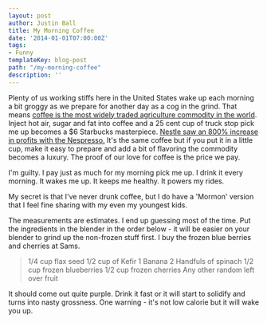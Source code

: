```yaml
---
layout: post
author: Justin Ball
title: My Morning Coffee
date: '2014-01-01T07:00:00Z'
tags:
- Funny
templateKey: blog-post
path: "/my-morning-coffee"
description: ''
---
```


Plenty of us working stiffs here in the United States wake up each morning a bit groggy as we prepare for another day as a cog
in the grind. That means <a href="http://www.ico.org/trade_e.asp">coffee is the most widely traded agriculture commodity in the world</a>.
Inject hot air, sugar and fat into coffee and a 25 cent cup of truck stop pick me up becomes a $6 Starbucks masterpiece.
<a href="http://blogs.hbr.org/2013/05/a-better-way-to-think-about-yo/">Nestle saw an 800% increase in profits with the Nespresso.</a>
It's the same coffee but if you put it in a little cup, make it easy to prepare and add a bit of flavoring the commodity becomes a
luxury. The proof of our love for coffee is the price we pay.

I'm guilty. I pay just as much for my morning pick me up. I drink it every morning. It wakes me up. It keeps me healthy. It powers my rides.

My secret is that I've never drunk coffee, but I do have a 'Mormon' version that I feel fine sharing with my even my youngest kids.

The measurements are estimates. I end up guessing most of the time. Put the ingredients in the blender
in the order below - it will be easier on your blender to grind up the non-frozen stuff first. I buy the frozen blue berries and
cherries at Sams.

<blockquote>
1/4 cup flax seed
1/2 cup of Kefir
1 Banana
2 Handfuls of spinach
1/2 cup frozen blueberries
1/2 cup frozen cherries
Any other random left over fruit
</blockquote>

It should come out quite purple. Drink it fast or it will start to solidify and turns into nasty grossness.
One warning - it's not low calorie but it will wake you up.
